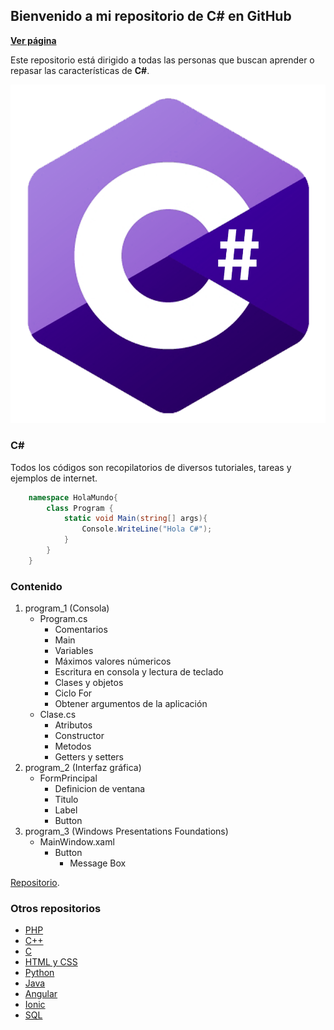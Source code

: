 ## Bienvenido a mi repositorio de C# en GitHub

**[Ver página](https://diegoalex24.github.io/C-Sharp-examples)**

Este repositorio está dirigido a todas las personas que buscan aprender o repasar las características de **C#**.

![Image C#](https://raw.githubusercontent.com/diegoAlex24/C-Sharp-examples/master/c-sharp-logo.png)

### C#
Todos los códigos son recopilatorios de diversos tutoriales, tareas y ejemplos de internet.

```c#
    namespace HolaMundo{
        class Program {
            static void Main(string[] args){
                Console.WriteLine("Hola C#");
            }
        }
    }

```

### Contenido

1. program_1 (Consola)
	* Program.cs
		* Comentarios
		* Main
		* Variables
		* Máximos valores númericos
		* Escritura en consola y lectura de teclado
		* Clases y objetos
		* Ciclo For
		* Obtener argumentos de la aplicación
	* Clase.cs
		* Atributos
		* Constructor
		* Metodos
		* Getters y setters
2. program_2 (Interfaz gráfica)
	* FormPrincipal
		* Definicion de ventana
		* Titulo
		* Label
		* Button
3. program_3 (Windows Presentations Foundations)
	* MainWindow.xaml
		* Button
			* Message Box

[Repositorio](https://github.com/diegoAlex24/C-Sharp-examples).

### Otros repositorios
* [PHP](https://diegoalex24.github.io/PHP-examples)
* [C++](https://diegoalex24.github.io/C-Plus-Plus-examples)
* [C](https://diegoalex24.github.io/C-examples)
* [HTML y CSS](https://diegoalex24.github.io/HTML-CSS-examples)
* [Python](https://diegoalex24.github.io/Python-examples)
* [Java](https://diegoalex24.github.io/Java-examples)
* [Angular](https://diegoalex24.github.io/Angular-examples)
* [Ionic](https://diegoalex24.github.io/Ionic-examples)
* [SQL](https://diegoalex24.github.io/SQL-examples)
